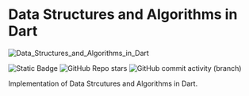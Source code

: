 # Data Structures and Algorithms in Dart

![Data_Structures_and_Algorithms_in_Dart](https://github.com/kaljitism/Data-Structures-and-Algorithms-Dart/assets/52685389/8d2b8b6e-6a6c-43d9-99ee-08e6c2270ef6)

![Static Badge](https://img.shields.io/badge/Dart%20-%20light%20blue) ![GitHub Repo stars](https://img.shields.io/github/stars/kaljitism/Data-Structures-and-Algorithms-Dart) ![GitHub commit activity (branch)](https://img.shields.io/github/commit-activity/y/kaljitism/Data-Structures-and-Algorithms-Dart)

Implementation of Data Strcutures and Algorithms in Dart.
